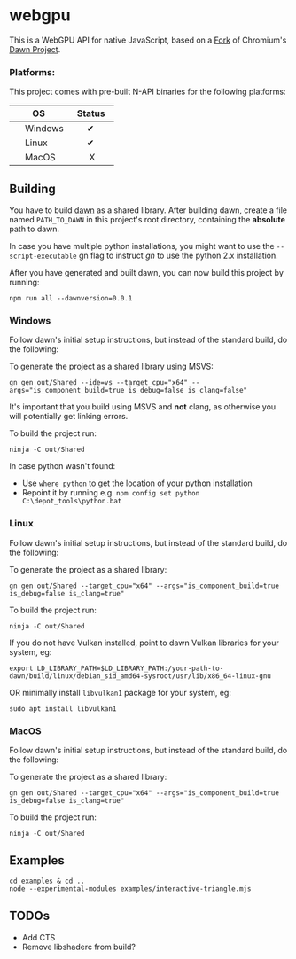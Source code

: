 # webgpu

This is a WebGPU API for native JavaScript, based on a [Fork](https://github.com/maierfelix/dawn-ray-tracing) of Chromium's [Dawn Project](https://dawn.googlesource.com/dawn/).

### Platforms:

This project comes with pre-built N-API binaries for the following platforms:

|       OS      |     Status    |
| ------------- | ------------- |
| <img src="https://i.imgur.com/FF3Ssp6.png" alt="" height="16px">  Windows       | ‌‌ ‌‌ ‌‌ ‌‌ ‌‌ ‌‌ ✔ ‌‌ ‌‌ ‌‌ ‌‌ ‌‌ ‌‌|
| <img src="https://i.imgur.com/bkBCY7V.png" alt="" height="16px">  Linux         | ‌‌ ‌‌ ‌‌ ‌‌ ‌‌ ‌‌ ‌‌✔ ‌‌ ‌‌ ‌‌ ‌‌ ‌‌ ‌‌|
| <img src="https://i.imgur.com/iPt4GHz.png" alt="" height="16px">  MacOS         | ‌‌ ‌‌ ‌‌ ‌‌ ‌‌ ‌‌ ‌‌ X ‌‌ ‌‌ ‌‌ ‌‌ ‌‌ ‌‌|

## Building

You have to build [dawn](https://dawn.googlesource.com/dawn) as a shared library.
After building dawn, create a file named `PATH_TO_DAWN` in this project's root directory, containing the **absolute** path to dawn.

In case you have multiple python installations, you might want to use the `--script-executable` gn flag to instruct *gn* to use the python 2.x installation.

After you have generated and built dawn, you can now build this project by running:
````
npm run all --dawnversion=0.0.1
````

### Windows

Follow dawn's initial setup instructions, but instead of the standard build, do the following:

To generate the project as a shared library using MSVS:
````
gn gen out/Shared --ide=vs --target_cpu="x64" --args="is_component_build=true is_debug=false is_clang=false"
````
It's important that you build using MSVS and **not** clang, as otherwise you will potentially get linking errors.

To build the project run:
````
ninja -C out/Shared
````

In case python wasn't found:
 - Use `where python` to get the location of your python installation
 - Repoint it by running e.g. `npm config set python C:\depot_tools\python.bat`

### Linux 

Follow dawn's initial setup instructions, but instead of the standard build, do the following:

To generate the project as a shared library:
````
gn gen out/Shared --target_cpu="x64" --args="is_component_build=true is_debug=false is_clang=true"
````

To build the project run:
````
ninja -C out/Shared
````

If you do not have Vulkan installed, point to dawn Vulkan libraries for your system, eg:
````
export LD_LIBRARY_PATH=$LD_LIBRARY_PATH:/your-path-to-dawn/build/linux/debian_sid_amd64-sysroot/usr/lib/x86_64-linux-gnu
````
OR minimally install `libvulkan1` package for your system, eg:
````
sudo apt install libvulkan1
````

### MacOS

Follow dawn's initial setup instructions, but instead of the standard build, do the following:

To generate the project as a shared library:
````
gn gen out/Shared --target_cpu="x64" --args="is_component_build=true is_debug=false is_clang=true"
````

To build the project run:
````
ninja -C out/Shared
````

## Examples
````
cd examples & cd ..
node --experimental-modules examples/interactive-triangle.mjs
````

## TODOs
 - Add CTS
 - Remove libshaderc from build?
